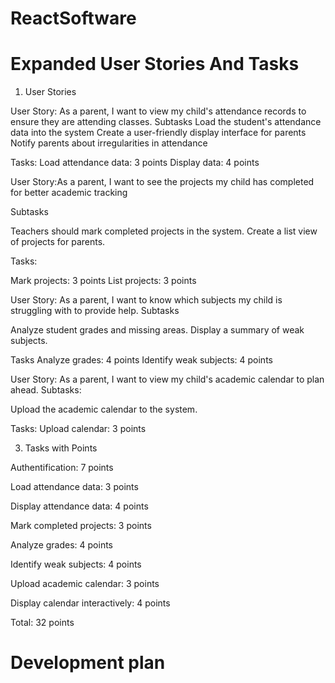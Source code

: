 # ReactSoftware
 
# Expanded User Stories And Tasks
1. User Stories

User Story: As a parent, I want to view my child's attendance records to ensure they are attending classes.
Subtasks
Load the student's attendance data into the system
Create a user-friendly display interface for parents
Notify parents about irregularities in attendance

Tasks:
Load attendance data: 3 points
Display data: 4 points


User Story:As a parent, I want to see the projects my child has completed for better academic tracking

Subtasks

Teachers should mark completed projects in the system.
Create a list view of projects for parents.


Tasks:

Mark projects: 3 points
List projects: 3 points

User Story: As a parent, I want to know which subjects my child is struggling with to provide help.
Subtasks

Analyze student grades and missing areas.
Display a summary of weak subjects.

Tasks
Analyze grades: 4 points
Identify weak subjects: 4 points

User Story: As a parent, I want to view my child's academic calendar to plan ahead.
Subtasks:

Upload the academic calendar to the system.

Tasks:
Upload calendar: 3 points


3. Tasks with Points

Authentification: 7 points

Load attendance data: 3 points

Display attendance data: 4 points

Mark completed projects: 3 points

Analyze grades: 4 points

Identify weak subjects: 4 points

Upload academic calendar: 3 points

Display calendar interactively: 4 points

Total: 32 points

# Development plan
